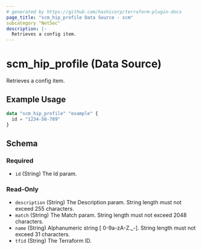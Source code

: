 ```yaml
---
# generated by https://github.com/hashicorp/terraform-plugin-docs
page_title: "scm_hip_profile Data Source - scm"
subcategory "NetSec"
description: |-
  Retrieves a config item.
---
```


# scm_hip_profile (Data Source)

Retrieves a config item.

## Example Usage

```terraform
data "scm_hip_profile" "example" {
  id = "1234-56-789"
}
```

<!-- schema generated by tfplugindocs -->
## Schema

### Required

- `id` (String) The Id param.

### Read-Only

- `description` (String) The Description param. String length must not exceed 255 characters.
- `match` (String) The Match param. String length must not exceed 2048 characters.
- `name` (String) Alphanumeric string [ 0-9a-zA-Z._-]. String length must not exceed 31 characters.
- `tfid` (String) The Terraform ID.
